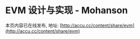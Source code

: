 # EVM 设计与实现 - Mohanson

本页内容已在线发布, 地址: [http://accu.cc/content/share/evm](http://accu.cc/content/share/evm)
